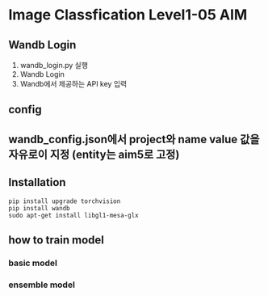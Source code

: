 # Image Classfication Level1-05 AIM 

## Wandb Login

1. wandb_login.py 실행 
2. Wandb Login 
3. Wandb에서 제공하는 API key  입력

**config**
---
wandb_config.json에서 project와 name value 값을 자유로이 지정 
(entity는 aim5로 고정)
---

## Installation
```
pip install upgrade torchvision
pip install wandb
sudo apt-get install libgl1-mesa-glx
```
## how to train model 

### basic model

### ensemble model

